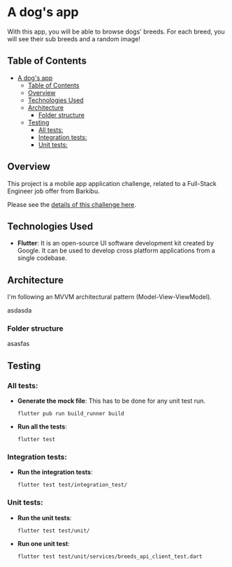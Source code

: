 # A dog's app

With this app, you will be able to browse dogs' breeds. For each breed, you will see their sub breeds and a random image!

## Table of Contents

- [A dog's app](#a-dogs-app)
  - [Table of Contents](#table-of-contents)
  - [Overview](#overview)
  - [Technologies Used](#technologies-used)
  - [Architecture](#architecture)
    - [Folder structure](#folder-structure)
  - [Testing](#testing)
    - [All tests:](#all-tests)
    - [Integration tests:](#integration-tests)
    - [Unit tests:](#unit-tests)

## Overview

This project is a mobile app application challenge, related to a Full-Stack Engineer job offer from Barkibu.

Please see the [details of this challenge here](https://public.3.basecamp.com/p/TJZ2w99rpzoxyxhwHWLfmFkD).

## Technologies Used

- **Flutter**: It is an open-source UI software development kit created by Google. It can be used to develop cross platform applications from a single codebase.

## Architecture

I'm following an MVVM architectural pattern (Model-View-ViewModel).

asdasda

### Folder structure

asasfas

## Testing

### All tests:

- **Generate the mock file**: This has to be done for any unit test run.

  ```
  flutter pub run build_runner build
  ```

- **Run all the tests**:
  ```
  flutter test
  ```

### Integration tests:

- **Run the integration tests**:
  ```
  flutter test test/integration_test/
  ```

### Unit tests:

- **Run the unit tests**:
  ```
  flutter test test/unit/
  ```
- **Run one unit test**:
  ```
  flutter test test/unit/services/breeds_api_client_test.dart
  ```
